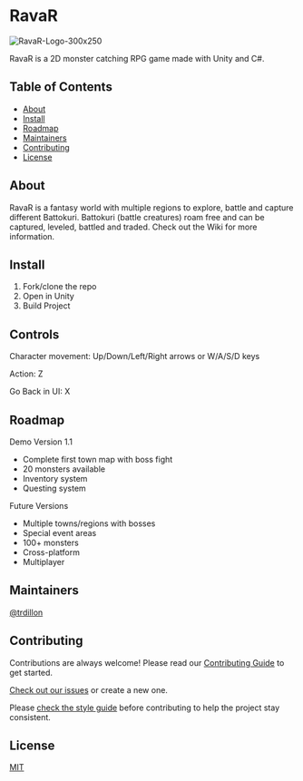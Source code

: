 # RavaR

![RavaR-Logo-300x250](https://user-images.githubusercontent.com/26350151/111030359-239c7c80-8445-11eb-8e8d-f1d71a5a2752.png)


RavaR is a 2D monster catching RPG game made with Unity and C#.

## Table of Contents

- [About](#about)
- [Install](#install)
- [Roadmap](#roadmap)
- [Maintainers](#maintainers)
- [Contributing](#contributing)
- [License](#license)

## About

RavaR is a fantasy world with multiple regions to explore, battle and capture different Battokuri. Battokuri (battle creatures) roam free and can be captured, leveled, battled and traded. Check out the Wiki for more information.

## Install

1. Fork/clone the repo
2. Open in Unity
3. Build Project

## Controls

Character movement: Up/Down/Left/Right arrows or W/A/S/D keys

Action: Z

Go Back in UI: X

## Roadmap

Demo Version 1.1
- Complete first town map with boss fight
- 20 monsters available
- Inventory system
- Questing system

Future Versions
- Multiple towns/regions with bosses
- Special event areas
- 100+ monsters
- Cross-platform
- Multiplayer

## Maintainers

[@trdillon](https://github.com/trdillon)

## Contributing

Contributions are always welcome! Please read our [Contributing Guide](https://github.com/trdillon/ravar/blob/master/CONTRIBUTING.md) to get started.

[Check out our issues](https://github.com/trdillon/ravar/issues) or create a new one.

Please [check the style guide](https://github.com/trdillon/ravar/blob/master/Docs/style_guide.md) before contributing to help the project stay consistent.

## License

[MIT](LICENSE)
